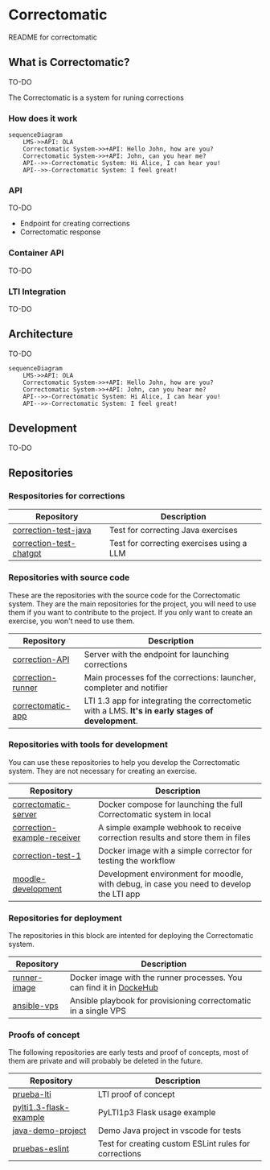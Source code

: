 # Correctomatic

README for correctomatic

## What is Correctomatic?

TO-DO

The Correctomatic is a system for runing corrections

### How does it work

```mermaid
sequenceDiagram
    LMS->>API: OLA
    Correctomatic System->>+API: Hello John, how are you?
    Correctomatic System->>+API: John, can you hear me?
    API-->>-Correctomatic System: Hi Alice, I can hear you!
    API-->>-Correctomatic System: I feel great!
```

### API

TO-DO

- Endpoint for creating corrections
- Correctomatic response

### Container API

TO-DO

### LTI Integration

TO-DO


## Architecture

TO-DO
```mermaid
sequenceDiagram
    LMS->>API: OLA
    Correctomatic System->>+API: Hello John, how are you?
    Correctomatic System->>+API: John, can you hear me?
    API-->>-Correctomatic System: Hi Alice, I can hear you!
    API-->>-Correctomatic System: I feel great!
```

## Development

TO-DO


## Repositories


### Respositories for corrections

| Repository 	| Description 	|
|------------	|-------------  |
| [correction-test-java](https://github.com/correctomatic/correction-test-java) | Test for correcting Java exercises |
| [correction-test-chatgpt](https://github.com/correctomatic/correction-test-chatgpt) 	|  Test for correcting exercises using a LLM	|


### Repositories with source code

These are the repositories with the source code for the Correctomatic system. They are the main repositories for the project,
you will need to use them if you want to contribute to the project. If you only want to create an exercise, you won't need to use them.

| Repository 	| Description 	|
|------------	|-------------  |
| [correction-API](https://github.com/correctomatic/correction-API) | Server with the endpoint for launching corrections |
| [correction-runner](https://github.com/correctomatic/correction-runner)	| Main processes fof the corrections: launcher, completer and notifier 	|
| [correctomatic-app](https://github.com/correctomatic/correctomatic-app)	| LTI 1.3 app for integrating the correctometic with a LMS. **It's in early stages of development**. 	|


### Repositories with tools for development

You can use these repositories to help you develop the Correctomatic system. They are not necessary for creating an exercise.

| Repository 	| Description 	|
|------------	|-------------  |
| [correctomatic-server](https://github.com/correctomatic/correctomatic-server) | Docker compose for launching the full Correctomatic system in local |
| [correction-example-receiver](https://github.com/correctomatic/correction-example-receiver) | A simple example webhook to receive correction results and store them in files 	|
| [correction-test-1](https://github.com/correctomatic/correction-test-1)	| Docker image with a simple corrector for testing the workflow	|
| [moodle-development](https://github.com/correctomatic/moodle-development)	| Development environment for moodle, with debug, in case you need to develop the LTI app 	|


### Repositories for deployment

The repositories in this block are intented for deploying the Correctomatic system.

| Repository 	| Description 	|
|------------	|-------------  |
| [runner-image](https://github.com/correctomatic/runner-image) | Docker image with the runner processes. You can find it in [DockeHub](https://hub.docker.com/r/correctomatic/runner)  |
| [ansible-vps](https://github.com/correctomatic/) | Ansible playbook for provisioning correctomatic in a single VPS  |

### Proofs of concept

The following repositories are early tests and proof of concepts, most of them are private and will probably be deleted in the future.

| Repository 	| Description 	|
|------------	|-------------  |
| [prueba-lti](https://github.com/correctomatic/prueba-lti) | LTI proof of concept |
| [pylti1.3-flask-example](https://github.com/correctomatic/pylti1.3-flask-example) | PyLTI1p3 Flask usage example 	|
| [java-demo-project](https://github.com/correctomatic/java-demo-project) | Demo Java project in vscode for tests |
| [pruebas-eslint](https://github.com/correctomatic/) | Test for creating custom ESLint rules for corrections 	|
